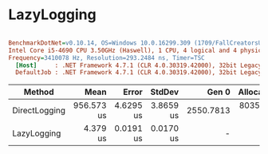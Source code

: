 # LazyLogging

``` ini

BenchmarkDotNet=v0.10.14, OS=Windows 10.0.16299.309 (1709/FallCreatorsUpdate/Redstone3)
Intel Core i5-4690 CPU 3.50GHz (Haswell), 1 CPU, 4 logical and 4 physical cores
Frequency=3410078 Hz, Resolution=293.2484 ns, Timer=TSC
  [Host]     : .NET Framework 4.7.1 (CLR 4.0.30319.42000), 32bit LegacyJIT-v4.7.2633.0
  DefaultJob : .NET Framework 4.7.1 (CLR 4.0.30319.42000), 32bit LegacyJIT-v4.7.2633.0


```
|        Method |       Mean |     Error |    StdDev |     Gen 0 | Allocated |
|-------------- |-----------:|----------:|----------:|----------:|----------:|
| DirectLogging | 956.573 us | 4.6295 us | 3.8659 us | 2550.7813 | 8035099 B |
|   LazyLogging |   4.379 us | 0.0191 us | 0.0170 us |         - |       0 B |
